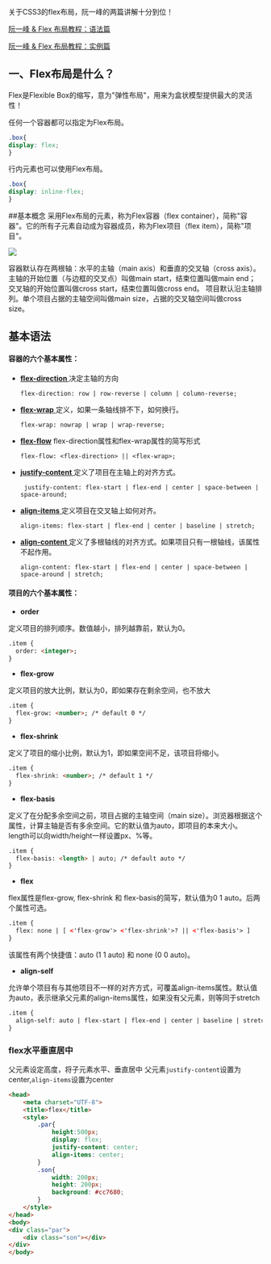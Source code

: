 关于CSS3的flex布局，阮一峰的两篇讲解十分到位！

[阮一峰 & Flex 布局教程：语法篇](http://www.ruanyifeng.com/blog/2015/07/flex-grammar.html?utm_source=tuicool)

[阮一峰 & Flex 布局教程：实例篇](http://www.ruanyifeng.com/blog/2015/07/flex-examples.html)


## 一、Flex布局是什么？

Flex是Flexible Box的缩写，意为"弹性布局"，用来为盒状模型提供最大的灵活性！

任何一个容器都可以指定为Flex布局。


```css
.box{
display: flex;
}
```
行内元素也可以使用Flex布局。
```css
.box{
display: inline-flex;
}
```

##基本概念
采用Flex布局的元素，称为Flex容器（flex container），简称"容器"。它的所有子元素自动成为容器成员，称为Flex项目（flex item），简称"项目"。

 ![](http://www.ruanyifeng.com/blogimg/asset/2015/bg2015071004.png)
 
容器默认存在两根轴：水平的主轴（main axis）和垂直的交叉轴（cross axis）。主轴的开始位置（与边框的交叉点）叫做main start，结束位置叫做main end；交叉轴的开始位置叫做cross start，结束位置叫做cross end。
项目默认沿主轴排列。单个项目占据的主轴空间叫做main size，占据的交叉轴空间叫做cross size。
##  基本语法
#### 容器的六个基本属性：

* [**flex-direction** ](#flex-direction) 决定主轴的方向

      flex-direction: row | row-reverse | column | column-reverse;
* [**flex-wrap** ](#flex-wrap)  定义，如果一条轴线排不下，如何换行。
      
      flex-wrap: nowrap | wrap | wrap-reverse;
* [**flex-flow**](#flex-flow) flex-direction属性和flex-wrap属性的简写形式

      flex-flow: <flex-direction> || <flex-wrap>;
* [**justify-content** ](#justify-content)
 定义了项目在主轴上的对齐方式。
 
       justify-content: flex-start | flex-end | center | space-between | space-around;
* [**align-items** ](#align-items) 
定义项目在交叉轴上如何对齐。

      align-items: flex-start | flex-end | center | baseline | stretch;
* [**align-content** ](#align-content) 定义了多根轴线的对齐方式。如果项目只有一根轴线，该属性不起作用。

      align-content: flex-start | flex-end | center | space-between | space-around | stretch;

#### 项目的六个基本属性：
* **order**

定义项目的排列顺序。数值越小，排列越靠前，默认为0。

```html
.item {
  order: <integer>;
}
```


* **flex-grow**

定义项目的放大比例，默认为0，即如果存在剩余空间，也不放大


```html
.item {
  flex-grow: <number>; /* default 0 */
}
```


* **flex-shrink**

定义了项目的缩小比例，默认为1，即如果空间不足，该项目将缩小。


```html
.item {
  flex-shrink: <number>; /* default 1 */
}
```


* **flex-basis**

定义了在分配多余空间之前，项目占据的主轴空间（main size）。浏览器根据这个属性，计算主轴是否有多余空间。它的默认值为auto，即项目的本来大小。length可以向width/height一样设置px、%等。


```html
.item {
  flex-basis: <length> | auto; /* default auto */
}
```


* **flex**

flex属性是flex-grow, flex-shrink 和 flex-basis的简写，默认值为0 1 auto。后两个属性可选。


```html
.item {
  flex: none | [ <'flex-grow'> <'flex-shrink'>? || <'flex-basis'> ]
}
```
该属性有两个快捷值：auto (1 1 auto) 和 none (0 0 auto)。

* **align-self**

允许单个项目有与其他项目不一样的对齐方式，可覆盖align-items属性。默认值为auto，表示继承父元素的align-items属性，如果没有父元素，则等同于stretch


```html
.item {
  align-self: auto | flex-start | flex-end | center | baseline | stretch;
}
```






### flex水平垂直居中
父元素设定高度，将子元素水平、垂直居中
父元素`justify-content`设置为center,`align-items`设置为center


```html
<head>
    <meta charset="UTF-8">
    <title>flex</title>
    <style>
        .par{
            height:500px;
            display: flex;
            justify-content: center;
            align-items: center;
        }
        .son{
            width: 200px;
            height: 200px;
            background: #cc7680;
        }
    </style>
</head>
<body>
<div class="par">
    <div class="son"></div>
</div>
</body>
```




